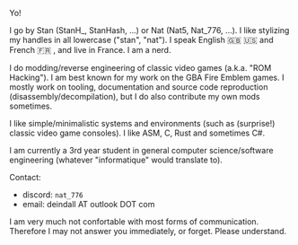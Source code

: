 Yo!

I go by Stan (StanH_, StanHash, ...) or Nat (Nat5, Nat_776, ...). I like stylizing my handles in all lowercase ("stan", "nat"). I speak English :gb: :us: and French :fr: , and live in France. I am a nerd.

I do modding/reverse engineering of classic video games (a.k.a. "ROM Hacking"). I am best known for my work on the GBA Fire Emblem games. I mostly work on tooling, documentation and source code reproduction (disassembly/decompilation), but I do also contribute my own mods sometimes.

I like simple/minimalistic systems and environments (such as (surprise!) classic video game consoles). I like ASM, C, Rust and sometimes C#.

I am currently a 3rd year student in general computer science/software engineering (whatever "informatique" would translate to).

Contact:

- discord: `nat_776`
- email: deindall AT outlook DOT com

I am very much not confortable with most forms of communication. Therefore I may not answer you immediately, or forget. Please understand.

